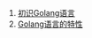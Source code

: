 1. [初识Golang语言](%E5%88%9D%E8%AF%86Golang.markdown)
2. [Golang语言的特性](Golang%E8%AF%AD%E8%A8%80%E7%9A%84%E7%89%B9%E6%80%A7.markdown)